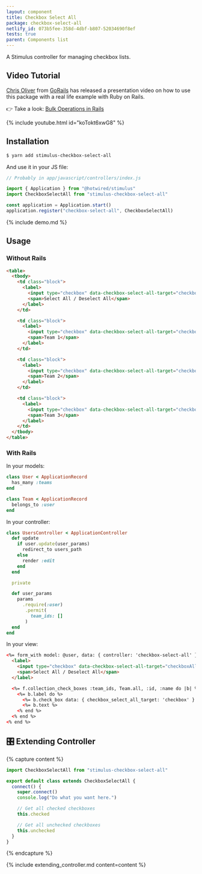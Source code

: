 ```yaml
---
layout: component
title: Checkbox Select All
package: checkbox-select-all
netlify_id: 073b5fee-358d-4dbf-b807-52034690f8ef
tests: true
parent: Components list
---
```


A Stimulus controller for managing checkbox lists.

## Video Tutorial

[Chris Oliver](https://twitter.com/excid3) from [GoRails](https://gorails.com/) has released a presentation video on how to use this package with a real life example with Ruby on Rails.

👉 Take a look: [Bulk Operations in Rails](https://gorails.com/episodes/bulk-operations-in-rails)

{% include youtube.html id="koTokt6xwG8" %}

## Installation

```bash
$ yarn add stimulus-checkbox-select-all
```

And use it in your JS file:
```js
// Probably in app/javascript/controllers/index.js

import { Application } from "@hotwired/stimulus"
import CheckboxSelectAll from "stimulus-checkbox-select-all"

const application = Application.start()
application.register("checkbox-select-all", CheckboxSelectAll)
```

{% include demo.md %}

## Usage

### Without Rails

```html
<table>
  <tbody>
    <td class="block">
      <label>
        <input type="checkbox" data-checkbox-select-all-target="checkboxAll" />
        <span>Select All / Deselect All</span>
      </label>
    </td>

    <td class="block">
      <label>
        <input type="checkbox" data-checkbox-select-all-target="checkbox" value="1" />
        <span>Team 1</span>
      </label>
    </td>

    <td class="block">
      <label>
        <input type="checkbox" data-checkbox-select-all-target="checkbox" checked="checked" value="2" />
        <span>Team 2</span>
      </label>
    </td>

    <td class="block">
      <label>
        <input type="checkbox" data-checkbox-select-all-target="checkbox" value="3" />
        <span>Team 3</span>
      </label>
    </td>
  </tbody>
</table>
```

### With Rails

In your models:
```ruby
class User < ApplicationRecord
  has_many :teams
end

class Team < ApplicationRecord
  belongs_to :user
end
```

In your controller:
```ruby
class UsersController < ApplicationController
  def update
    if user.update(user_params)
      redirect_to users_path
    else
      render :edit
    end
  end

  private

  def user_params
    params
      .require(:user)
       .permit(
         team_ids: []
       )
  end
end
```

In your view:
```html
<%= form_with model: @user, data: { controller: 'checkbox-select-all' } do |f| %>
  <label>
    <input type="checkbox" data-checkbox-select-all-target="checkboxAll" />
    <span>Select All / Deselect All</span>
  </label>

  <%= f.collection_check_boxes :team_ids, Team.all, :id, :name do |b| %>
    <%= b.label do %>
      <%= b.check_box data: { checkbox_select_all_target: 'checkbox' } %>
      <%= b.text %>
    <% end %>
  <% end %>
<% end %>
```

## 🎛 Extending Controller

{% capture content %}
```js
import CheckboxSelectAll from "stimulus-checkbox-select-all"

export default class extends CheckboxSelectAll {
  connect() {
    super.connect()
    console.log("Do what you want here.")

    // Get all checked checkboxes
    this.checked

    // Get all unchecked checkboxes
    this.unchecked
  }
}
```
{% endcapture %}

{% include extending_controller.md content=content %}
